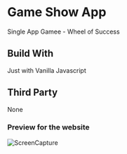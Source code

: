 # Game Show App

Single App Gamee - Wheel of Success

## Build With

Just with Vanilla Javascript


## Third Party

None


### Preview for the website

![ScreenCapture](https://drive.google.com/uc?export=view&id=1174kjOfM6GQsnl4ZJpT1D4wzZs_3jlGp)